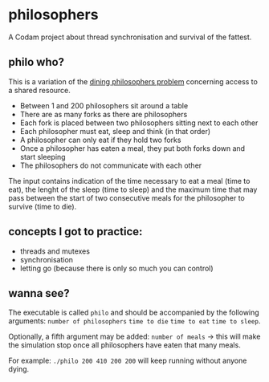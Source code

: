 # philosophers

A Codam project about thread synchronisation and survival of the fattest.

## philo who?
This is a variation of the [dining philosophers problem](https://en.wikipedia.org/wiki/Dining_philosophers_problem) concerning access to a shared resource.

- Between 1 and 200 philosophers sit around a table
- There are as many forks as there are philosophers
- Each fork is placed between two philosophers sitting next to each other
- Each philosopher must eat, sleep and think (in that order)
- A philosopher can only eat if they hold two forks
- Once a philosopher has eaten a meal, they put both forks down and start sleeping
- The philosophers do not communicate with each other

The input contains indication of the time necessary to eat a meal (time to eat), the lenght of the sleep (time to sleep) and the maximum time that may pass 
between the start of two consecutive meals for the philosopher to survive (time to die).

## concepts I got to practice:
- threads and mutexes
- synchronisation
- letting go (because there is only so much you can control)

## wanna see?
The executable is called `philo` and should be accompanied by the following arguments: `number of philosophers` `time to die` `time to eat` `time to sleep`. 

Optionally, a fifth argument may be added: `number of meals` -> this will make the simulation stop once all philosophers have eaten that many meals.

For example: `./philo 200 410 200 200` will keep running without anyone dying.
